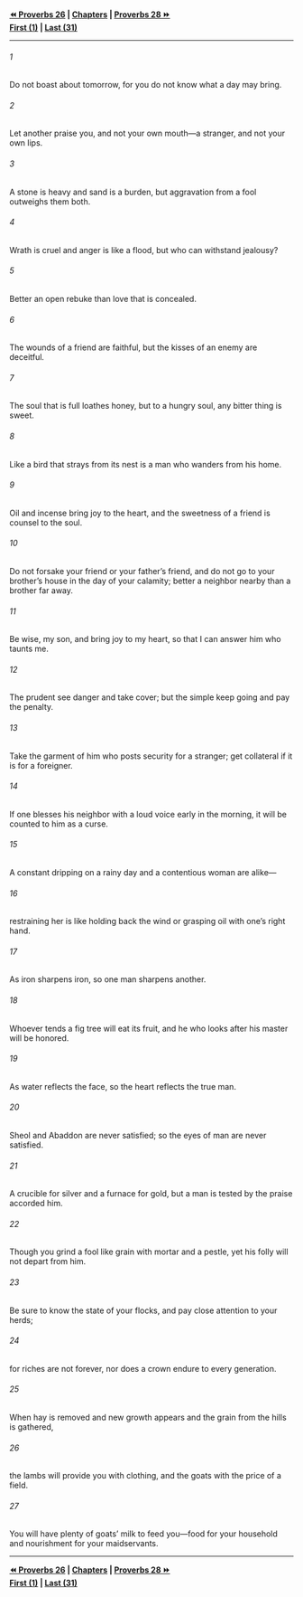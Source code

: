   
**[⏪ Proverbs 26](./Proverbs%2026.md) | [Chapters](./_index.md) | [Proverbs 28 ⏩](./Proverbs%2028.md)**  
**[First (1)](./Proverbs%201.md) | [Last (31)](./Proverbs%2031.md)**  
  
---  
  
###### 1  
Do not boast about tomorrow, for you do not know what a day may bring.  
  
###### 2  
Let another praise you, and not your own mouth—a stranger, and not your own lips.  
  
###### 3  
A stone is heavy and sand is a burden, but aggravation from a fool outweighs them both.  
  
###### 4  
Wrath is cruel and anger is like a flood, but who can withstand jealousy?  
  
###### 5  
Better an open rebuke than love that is concealed.  
  
###### 6  
The wounds of a friend are faithful, but the kisses of an enemy are deceitful.  
  
###### 7  
The soul that is full loathes honey, but to a hungry soul, any bitter thing is sweet.  
  
###### 8  
Like a bird that strays from its nest is a man who wanders from his home.  
  
###### 9  
Oil and incense bring joy to the heart, and the sweetness of a friend is counsel to the soul.  
  
###### 10  
Do not forsake your friend or your father’s friend, and do not go to your brother’s house in the day of your calamity; better a neighbor nearby than a brother far away.  
  
###### 11  
Be wise, my son, and bring joy to my heart, so that I can answer him who taunts me.  
  
###### 12  
The prudent see danger and take cover; but the simple keep going and pay the penalty.  
  
###### 13  
Take the garment of him who posts security for a stranger; get collateral if it is for a foreigner.  
  
###### 14  
If one blesses his neighbor with a loud voice early in the morning, it will be counted to him as a curse.  
  
###### 15  
A constant dripping on a rainy day and a contentious woman are alike—  
  
###### 16  
restraining her is like holding back the wind or grasping oil with one’s right hand.  
  
###### 17  
As iron sharpens iron, so one man sharpens another.  
  
###### 18  
Whoever tends a fig tree will eat its fruit, and he who looks after his master will be honored.  
  
###### 19  
As water reflects the face, so the heart reflects the true man.  
  
###### 20  
Sheol and Abaddon are never satisfied; so the eyes of man are never satisfied.  
  
###### 21  
A crucible for silver and a furnace for gold, but a man is tested by the praise accorded him.  
  
###### 22  
Though you grind a fool like grain with mortar and a pestle, yet his folly will not depart from him.  
  
###### 23  
Be sure to know the state of your flocks, and pay close attention to your herds;  
  
###### 24  
for riches are not forever, nor does a crown endure to every generation.  
  
###### 25  
When hay is removed and new growth appears and the grain from the hills is gathered,  
  
###### 26  
the lambs will provide you with clothing, and the goats with the price of a field.  
  
###### 27  
You will have plenty of goats’ milk to feed you—food for your household and nourishment for your maidservants.  
  
  
---  
  
**[⏪ Proverbs 26](./Proverbs%2026.md) | [Chapters](./_index.md) | [Proverbs 28 ⏩](./Proverbs%2028.md)**  
**[First (1)](./Proverbs%201.md) | [Last (31)](./Proverbs%2031.md)**  
  
